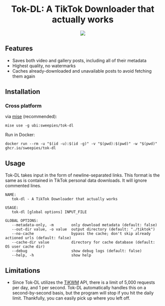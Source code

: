<h1 align="center">
  Tok-DL: A TikTok Downloader that actually works
</h1>
<p align="center">
  <img src="https://github.com/user-attachments/assets/9d57a8a9-18d2-4751-b573-466f57607840" />
</p>

## Features
- Saves both video and gallery posts, including all of their metadata
- Highest quality, no watermarks
- Caches already-downloaded and unavailable posts to avoid fetching them again

## Installation
### Cross platform
via [mise](https://mise.jdx.dev) (recommended):
```shell
mise use -g ubi:sweepies/tok-dl
```

Run in Docker:
```shell
docker run --rm -u "$(id -u):$(id -g)" -v "$(pwd):$(pwd)" -w "$(pwd)" ghcr.io/sweepies/tok-dl
```

## Usage
Tok-DL takes input in the form of newline-separated links. This format is the same as is contained in TikTok personal data downloads. It will ignore commented lines.

```
NAME:
   tok-dl - A TikTok Downloader that actually works

USAGE:
   tok-dl [global options] INPUT_FILE

GLOBAL OPTIONS:
   --metadata-only, -m        only download metadata (default: false)
   --out-dir value, -o value  output directory (default: "./tiktok")
   --no-cache                 bypass the cache; don't skip already actioned urls (default: false)
   --cache-dir value          directory for cache database (default: OS user cache dir)
   --debug                    show debug logs (default: false)
   --help, -h                 show help
```

## Limitations
- Since Tok-DL utilizes the [TiKWM](https://www.tikwm.com/) API, there is a limit of 5,000 requests per day, and 1 per second. Tok-DL automatically handles this on a second-by-second basis, but the program will stop if you hit the daily limit. Thankfully, you can easily pick up where you left off.
